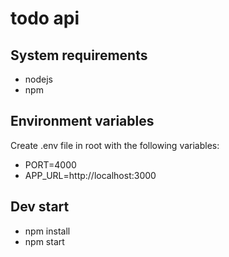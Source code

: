 # todo api

## System requirements

- nodejs
- npm

## Environment variables

Create .env file in root with the following variables: 
- PORT=4000
- APP_URL=http://localhost:3000

## Dev start

- npm install
- npm start




